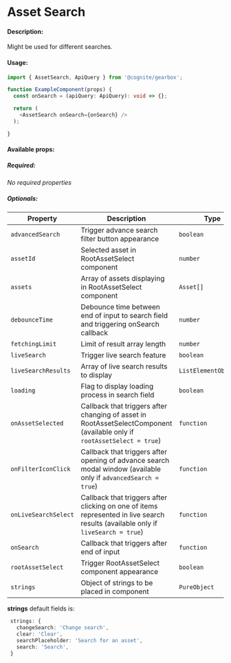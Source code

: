 # Asset Search

<!-- STORY -->

#### Description:

Might be used for different searches.

#### Usage:

```typescript jsx
import { AssetSearch, ApiQuery } from '@cognite/gearbox';

function ExampleComponent(props) {
  const onSearch = (apiQuery: ApiQuery): void => {};

  return (
    <AssetSearch onSearch={onSearch} />
  );

}
```

#### Available props:
##### Required:

*No required properties*

##### Optionals:

| Property              | Description                                                                                                                      | Type                  | Default |
| --------------------- | -------------------------------------------------------------------------------------------------------------------------------- | --------------------- | ------- |
| `advancedSearch`      | Trigger advance search filter button appearance                                                                                  | `boolean`             | `false` |
| `assetId`             | Selected asset in RootAssetSelect component                                                                                      | `number`              |
| `assets`              | Array of assets displaying in RootAssetSelect component                                                                          | `Asset[]`             | `[]`    |
| `debounceTime`        | Debounce time between end of input to search field and triggering onSearch callback                                              | `number`              | `200`   |
| `fetchingLimit`       | Limit of result array length                                                                                                     | `number`              | `25`    |
| `liveSearch`          | Trigger live search feature                                                                                                      | `boolean`             | `false` |
| `liveSearchResults`   | Array of live search results to display                                                                                          | `ListElementObject[]` | `[]`    |
| `loading`             | Flag to display loading process in search field                                                                                  | `boolean`             | `false` |
| `onAssetSelected`     | Callback that triggers after changing of asset in RootAssetSelectComponent (available only if `rootAssetSelect = true`)          | `function`            |
| `onFilterIconClick`   | Callback that triggers after opening of advance search modal window (available only if `advancedSearch = true`)                  | `function`            |
| `onLiveSearchSelect`  | Callback that triggers after clicking on one of items represented in live search results (available only if `liveSearch = true`) | `function`            |
| `onSearch`            | Callback that triggers after end of input                                                                                        | `function`            |
| `rootAssetSelect`     | Trigger RootAssetSelect component appearance                                                                                     | `boolean`             | `false` |
| `strings`             | Object of strings to be placed in component                                                                                      | `PureObject`          |

**strings** default fields is:

```typescript
 strings: {
   changeSearch: 'Change search',
   clear: 'Clear',
   searchPlaceholder: 'Search for an asset',
   search: 'Search',
 }
```
